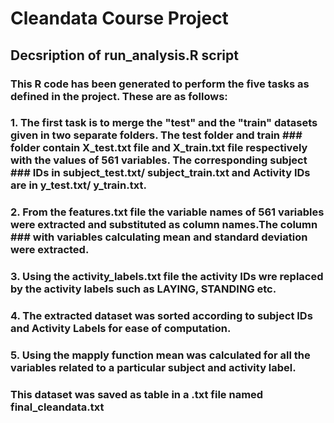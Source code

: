 # Cleandata Course Project
## Decsription of run_analysis.R script
### This R code has been generated to perform the five tasks as defined in the project. These are as follows:
### 1. The first task is to merge the "test" and the "train" datasets given in two separate folders. The test folder and train ### folder contain X_test.txt file and X_train.txt file respectively with the values of 561 variables. The corresponding subject ### IDs in subject_test.txt/ subject_train.txt and Activity IDs are in y_test.txt/ y_train.txt.
### 2. From the features.txt file the variable names of 561 variables were extracted and substituted as column names.The column ### with variables calculating mean and standard deviation were extracted. 
### 3. Using the activity_labels.txt file the activity IDs wre replaced by the activity labels such as LAYING, STANDING etc.
### 4. The extracted dataset was sorted according to subject IDs and Activity Labels for ease of computation.
### 5. Using the mapply function mean was calculated for all the variables related to a particular subject and activity label.
### This dataset was saved as table in a .txt file named final_cleandata.txt 
